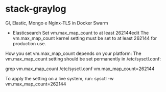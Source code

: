 # stack-graylog
Gl, Elastic, Mongo e Nginx-TLS in Docker Swarm

- Elasticsearch
Set vm.max_map_count to at least 262144edit
The vm.max_map_count kernel setting must be set to at least 262144 for production use.

How you set vm.max_map_count depends on your platform:
The vm.max_map_count setting should be set permanently in /etc/sysctl.conf:

grep vm.max_map_count /etc/sysctl.conf
vm.max_map_count=262144

To apply the setting on a live system, run:
sysctl -w vm.max_map_count=262144
